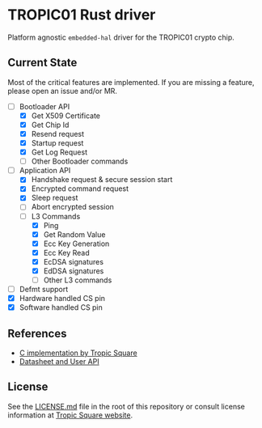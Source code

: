 # TROPIC01 Rust driver

Platform agnostic `embedded-hal` driver for the TROPIC01 crypto chip.

## Current State

Most of the critical features are implemented. If you are missing a feature, please open an issue and/or MR.

- [ ] Bootloader API
  - [x] Get X509 Certificate
  - [x] Get Chip Id
  - [x] Resend request
  - [x] Startup request
  - [x] Get Log Request
  - [ ] Other Bootloader commands
- [ ] Application API
  - [x] Handshake request & secure session start
  - [x] Encrypted command request
  - [x] Sleep request
  - [ ] Abort encrypted session
  - [ ] L3 Commands
    - [x] Ping
    - [x] Get Random Value
    - [x] Ecc Key Generation
    - [x] Ecc Key Read
    - [x] EcDSA signatures
    - [x] EdDSA signatures
    - [ ] Other L3 commands
- [ ] Defmt support
- [x] Hardware handled CS pin
- [x] Software handled CS pin

## References

- [C implementation by Tropic Square](https://github.com/tropicsquare/libtropic/blob/master)
- [Datasheet and User API](https://github.com/tropicsquare/tropic01/tree/main/doc)


## License

See the [LICENSE.md](LICENSE.md) file in the root of this repository or consult license information at [Tropic Square website](http:/tropicsquare.com/license).
